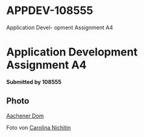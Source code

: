 # APPDEV-108555
Application Devel- opment Assignment A4

# **Application Development Assignment A4**

**Submitted by 108555**

## Photo

[Aachener Dom](photo/carolina-nichitin-xo8pEDmCAyA-unsplash.jpg)

Foto von [Carolina Nichitin](https://unsplash.com/de/fotos/braunes-und-graues-betongebaude-unter-grauen-wolken-tagsuber-xo8pEDmCAyA?utm_content=creditCopyText&utm_medium=referral&utm_source=unsplash)
